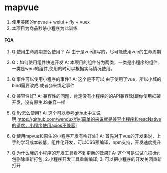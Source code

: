 # mapvue 
1. 使用美团的mpvue + weiui + fly + vuex
2. 本项目为商品秒杀小程序为此训练


#### FQA
1. Q:使用生命周期怎么使用？
A: 由于是vue编写的，尽可能使用vue的生命周期

2. Q：如何使用组件快速开发
A: 本项目的组件分为两类，一类是小程序的组件,一类是weui的组件,使用的时可以根据实际情况使用。

3. Q:事件可以使用小程序的事件?
A: 这个是不可以,由于使用了vue，所以小城的bind需要改成:或者@来绑定事件

4. Q:兼容性好?
A: 兼容性的问题，肯定没有小程序的的API兼容!就跟你使用框架开发，没有原生JS兼容一样

5. Q:fly怎么使用?
A: 这个可以参考github中文说明,https://github.com/wendux/fly(简单的来说就是兼容小程序和reacNative的请求，小程序使用axios不兼容)

6. Q:使用mpvue和原生的小程序开发有啥好处?
A: 首先对于vue的开发来说，上手的学习成本较低，组件化开发，可以CSS预编译，npm支持，开发速度提升

7. Q:为什么我的小程序的开发工具看不到更新的效果?
A: 这个可是试试:1.把dist包删除重新打包; 2.小程序开发工具重新编译; 3. 可以把小程序的开发关闭重新打开